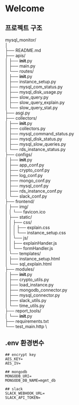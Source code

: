 # Welcome

## 프로젝트 구조
mysql_monitor/ \
│ \
├── README.md \
├── apis/ \
│   ├── __init__.py \
│   ├── main.py \
│   └── routes/ \
│       ├── __init__.py \
│       ├── instance_setup.py \
│       ├── mysql_com_status.py \
│       ├── mysql_disk_usage.py \
│       ├── slow_query.py \
│       ├── slow_query_explain.py \
│       └── slow_query_stat.py \
├── asgi.py \
├── collectors/ \
│   ├── __init__.py \
│   ├── collectors.py \
│   ├── mysql_command_status.py \
│   ├── mysql_disk_status.py \
│   ├── mysql_slow_queries.py \
│   └── rds_instance_status.py \
├── configs/ \
│   ├── __init__.py \
│   ├── app_conf.py \
│   ├── crypto_conf.py \
│   ├── log_conf.py \
│   ├── mongo_conf.py \
│   ├── mysql_conf.py \
│   ├── rds_instance_conf.py \
│   └── slack_conf.py \
├── frontend/ \
│   ├── img/ \
│   │   └── favicon.ico \
│   ├── static/ \
│   │   ├── css/ \
│   │   │   ├── explain.css \
│   │   │   └── instance_setup.css \
│   │   └── js/ \
│   │       ├── explainHander.js \
│   │       └── formHandler.js \
│   └── templates/ \
│       ├── instance_setup.html \
│       └── sql_explain.html \
├── modules/ \
│   ├── __init__.py \
│   ├── crypto_utils.py \
│   ├── load_instance.py \
│   ├── mongodb_connector.py \
│   ├── mysql_connector.py \
│   ├── slack_utils.py \
│   └── time_utils.py \
├── report_tools/ \
│   └── __init__.py \
├── requirements.txt \
└── test_main.http \


## .env 환경변수
```
## encrypt key
AES_KEY=
AES_IV=

## mongodb
MONGODB_URI=
MONGODB_DB_NAME=mgmt_db

## slack
SLACK_WEBHOOK_URL=
SLACK_API_TOKEN=
```